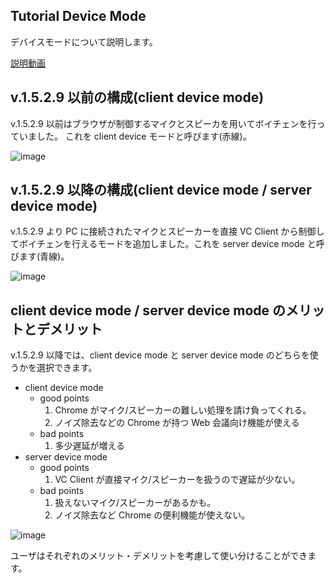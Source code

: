 ## Tutorial Device Mode

デバイスモードについて説明します。

[説明動画](https://youtu.be/SUnRGCJ92K8?t=99)

## v.1.5.2.9 以前の構成(client device mode)

v.1.5.2.9 以前はブラウザが制御するマイクとスピーカを用いてボイチェンを行っていました。
これを client device モードと呼びます(赤線)。

![image](https://github.com/w-okada/voice-changer/assets/48346627/56c0766c-45c1-4b3d-af66-73443c232807)

## v.1.5.2.9 以降の構成(client device mode / server device mode)

v.1.5.2.9 より PC に接続されたマイクとスピーカーを直接 VC Client から制御してボイチェンを行えるモードを追加しました。これを server device mode と呼びます(青線)。

![image](https://github.com/w-okada/voice-changer/assets/48346627/34c92e36-0662-4eeb-aac5-30cd1f4a5cd8)

## client device mode / server device mode のメリットとデメリット

v.1.5.2.9 以降では、client device mode と server device mode のどちらを使うかを選択できます。

- client device mode
  - good points
    1. Chrome がマイク/スピーカーの難しい処理を請け負ってくれる。
    2. ノイズ除去などの Chrome が持つ Web 会議向け機能が使える
  - bad points
    1. 多少遅延が増える
- server device mode
  - good points
    1. VC Client が直接マイク/スピーカーを扱うので遅延が少ない。
  - bad points
    1. 扱えないマイク/スピーカーがあるかも。
    2. ノイズ除去など Chrome の便利機能が使えない。

![image](https://github.com/w-okada/voice-changer/assets/48346627/fef1ee63-e853-4867-b4c8-bf0121495bb6)

ユーザはそれぞれのメリット・デメリットを考慮して使い分けることができます。
